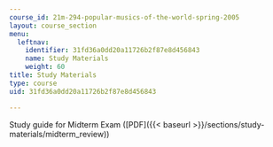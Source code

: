 ```yaml
---
course_id: 21m-294-popular-musics-of-the-world-spring-2005
layout: course_section
menu:
  leftnav:
    identifier: 31fd36a0dd20a11726b2f87e8d456843
    name: Study Materials
    weight: 60
title: Study Materials
type: course
uid: 31fd36a0dd20a11726b2f87e8d456843

---
```


Study guide for Midterm Exam ([PDF]({{< baseurl >}}/sections/study-materials/midterm_review))
